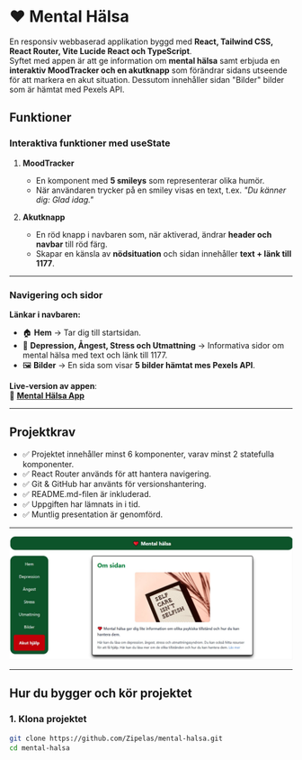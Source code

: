 # ❤ Mental Hälsa

En responsiv webbaserad applikation byggd med **React, Tailwind CSS, React Router, Vite Lucide React och TypeScript**.  
Syftet med appen är att ge information om **mental hälsa** samt erbjuda en **interaktiv MoodTracker och en akutknapp** som förändrar sidans utseende för att markera en akut situation. Dessutom innehåller sidan "Bilder" bilder som är hämtat med Pexels API.

##  Funktioner

###  **Interaktiva funktioner med useState**
1. **MoodTracker**  
   - En komponent med **5 smileys** som representerar olika humör.  
   - När användaren trycker på en smiley visas en text, t.ex. _"Du känner dig: Glad idag."_  

2. **Akutknapp**  
   - En röd knapp i navbaren som, när aktiverad, ändrar **header och navbar** till röd färg.  
   - Skapar en känsla av **nödsituation** och sidan innehåller **text + länk till 1177**.

---

###  **Navigering och sidor**
**Länkar i navbaren:**
- 🏠 **Hem** → Tar dig till startsidan.  
- 💙 **Depression, Ångest, Stress och Utmattning** → Informativa sidor om mental hälsa med text och länk till 1177.  
- 🖼️ **Bilder** → En sida som visar **5 bilder hämtat mes Pexels API**.  

**Live-version av appen**:  
🔗 **[Mental Hälsa App](https://mental-halsa.vercel.app/)**  

---

## **Projektkrav**
- ✅ Projektet innehåller minst 6 komponenter, varav minst 2 statefulla komponenter.
- ✅ React Router används för att hantera navigering.
- ✅ Git & GitHub har använts för versionshantering.
- ✅ README.md-filen är inkluderad.
- ✅ Uppgiften har lämnats in i tid.
- ✅ Muntlig presentation är genomförd.

---

![image](/src/assets/homepage.jpg)

---

## **Hur du bygger och kör projektet**
### **1. Klona projektet**
```sh
git clone https://github.com/Zipelas/mental-halsa.git
cd mental-halsa
